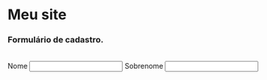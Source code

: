 <html>
  <head>
    <title>
      Meu primeiro site
    </title>
  </head>
  <body>
    <h1>
      Meu site
    </h1>
    <h3>
      Formulário de cadastro.
     </h3>
    </br>
    <form>
      <label>
        Nome
      </label>
    <input id="nome" type="text">
      <label>
        Sobrenome
      </label>
    <input id="sobrenome" type="text">
    </form>
  </body>
</html>
